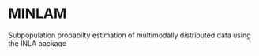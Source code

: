 # MINLAM
Subpopulation probabilty estimation of multimodally distributed data using the INLA package
